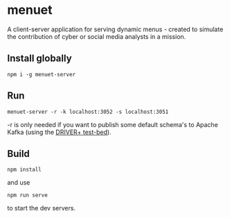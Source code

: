 # menuet
A client-server application for serving dynamic menus - created to simulate the contribution of cyber or social media analysts in a mission.

## Install globally

`npm i -g menuet-server`

## Run

`menuet-server -r -k localhost:3052 -s localhost:3051`

-r is only needed if you want to publish some default schema's to Apache Kafka (using the [DRIVER+ test-bed](https://github.com/DRIVER-EU/test-bed)).

## Build

`npm install`

and use

`npm run serve`

to start the dev servers.